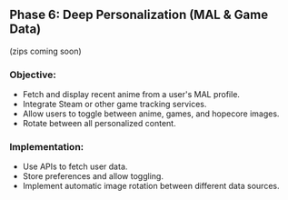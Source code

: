 ## **Phase 6: Deep Personalization (MAL & Game Data)**
(zips coming soon)

### **Objective:**
- Fetch and display recent anime from a user's MAL profile.
- Integrate Steam or other game tracking services.
- Allow users to toggle between anime, games, and hopecore images.
- Rotate between all personalized content.

### **Implementation:**
- Use APIs to fetch user data.
- Store preferences and allow toggling.
- Implement automatic image rotation between different data sources.
